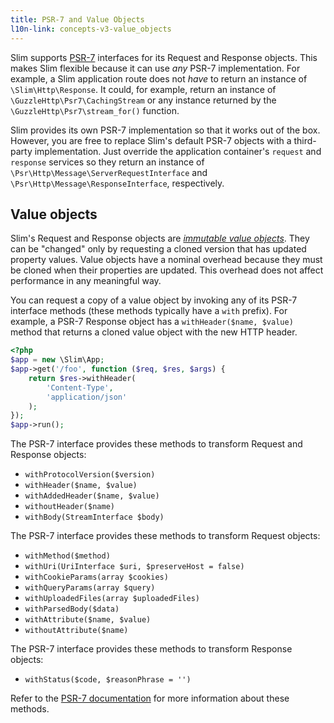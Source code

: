 ```yaml
---
title: PSR-7 and Value Objects
l10n-link: concepts-v3-value_objects
---
```


Slim supports [PSR-7](https://github.com/php-fig/http-message) interfaces for
its Request and Response objects. This makes Slim flexible because it can
use _any_ PSR-7 implementation. For example, a Slim application
route does not _have_ to return an instance of `\Slim\Http\Response`. It could,
for example, return an instance of `\GuzzleHttp\Psr7\CachingStream` or any instance
returned by the `\GuzzleHttp\Psr7\stream_for()` function.

Slim provides its own PSR-7 implementation so that it works out of the box. However,
you are free to replace Slim's default PSR-7 objects with a third-party implementation.
Just override the application container's `request` and `response` services so
they return an instance of `\Psr\Http\Message\ServerRequestInterface` and
`\Psr\Http\Message\ResponseInterface`, respectively.

## Value objects

Slim's Request and Response objects are [_immutable value objects_](http://en.wikipedia.org/wiki/Value_object).
They can be "changed" only by requesting a cloned version that has updated
property values. Value objects have a nominal overhead because they must be
cloned when their properties are updated. This overhead does not affect
performance in any meaningful way.

You can request a copy of a value object by invoking any of its PSR-7
interface methods (these methods typically have a `with` prefix). For example,
a PSR-7 Response object has a `withHeader($name, $value)` method that returns a
cloned value object with the new HTTP header.

```php
<?php
$app = new \Slim\App;
$app->get('/foo', function ($req, $res, $args) {
    return $res->withHeader(
        'Content-Type',
        'application/json'
    );
});
$app->run();
```

The PSR-7 interface provides these methods to transform Request and Response
objects:

* `withProtocolVersion($version)`
* `withHeader($name, $value)`
* `withAddedHeader($name, $value)`
* `withoutHeader($name)`
* `withBody(StreamInterface $body)`

The PSR-7 interface provides these methods to transform Request objects:

* `withMethod($method)`
* `withUri(UriInterface $uri, $preserveHost = false)`
* `withCookieParams(array $cookies)`
* `withQueryParams(array $query)`
* `withUploadedFiles(array $uploadedFiles)`
* `withParsedBody($data)`
* `withAttribute($name, $value)`
* `withoutAttribute($name)`

The PSR-7 interface provides these methods to transform Response objects:

* `withStatus($code, $reasonPhrase = '')`

Refer to the [PSR-7 documentation](http://www.php-fig.org/psr/psr-7/) for more information about these methods.
